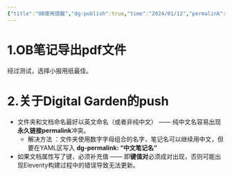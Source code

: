 ```yaml
---
{"title":"OB使用提醒","dg-publish":true,"time":"2024/01/12","permalink":"/0.Tips/OB使用提醒/","dgPassFrontmatter":true}
---
```


# 1.OB笔记导出pdf文件
经过测试，选择小报用纸最佳。

# 2.关于Digital Garden的push
- 文件夹和文档命名最好以英文命名（或者非纯中文） —— 纯中文名容易出现**永久链接permalink**冲突。
    - 解决方法 ：文件夹使用数字字母组合的名字，笔记名可以继续用中文，但要在YAML区写入 **dg-permalink: “中文笔记名”**
- 如果文档属性写了键，必须补充值 —— 即**键值对**必须成对出现，否则可能出现Eleventy构建过程中的错误导致无法更新。